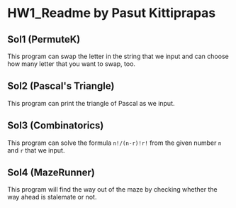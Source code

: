 # HW1_Readme by Pasut Kittiprapas
## Sol1 (PermuteK)
This program can swap the letter in the string that we input and can choose how many letter that
you want to swap, too.
## Sol2 (Pascal's Triangle)
This program can print the triangle of Pascal as we input.
## Sol3 (Combinatorics)
This program can solve the formula ``` n!/(n-r)!r! ``` from the given number ```n``` and ```r``` that we input.
## Sol4 (MazeRunner)
This program will find the way out of the maze by checking whether the way ahead is stalemate 
or not.